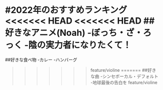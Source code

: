  #2022年のおすすめランキング
<<<<<<< HEAD
<<<<<<< HEAD
 ##好きなアニメ(Noah)
 -ぼっち・ざ・ろっく
 -陰の実力者になりたくて！
=======
 ##好きな食べ物
 -カレー
 -ハンバーグ
>>>>>>> feature/violine
=======
 ##好きな曲
 -シンセボーカル・デフォルト
 -地球最後の告白を
>>>>>>> feature/violine
